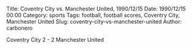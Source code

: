 Title: Coventry City vs. Manchester United, 1990/12/15
Date: 1990/12/15 00:00
Category: sports
Tags: football, football scores, Coventry City, Manchester United
Slug: coventry-city-vs-manchester-united
Author: carbonero


Coventry City 2 - 2 Manchester United
